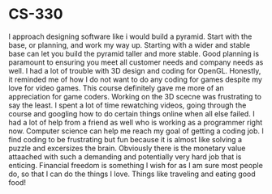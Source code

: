 # CS-330
I approach designing software like i would build a pyramid. 
Start with the base, or planning, and work my way up.
Starting with a wider and stable base can let you build the pyramid taller and more stable. Good planning is paramount to ensuring you meet all customer needs and company needs as well.
I had a lot of trouble with 3D design and coding for OpenGL. Honestly, it reminded me of how I do not want to do any coding for games despite my love for video games.
This course definitely gave me more of an appreciation for game coders. 
Working on the 3D scecne was frustrating to say the least.
I spent a lot of time rewatching videos, going through the course and googling how to do certain things online when all else failed. 
I had a lot of help from a friend as well who is working as a programmer right now. 
Computer science can help me reach my goal of getting a coding job. I find coding to be frustrating but fun because it is almost like solving a puzzle and excersizes the brain.
Obviously there is the monetary value attaached with such a demanding and potentially very hard job that is enticing. 
Financial freedom is something I wish for as I am sure most people do, so that I can do the things I love.
Things like traveling and eating good food!
